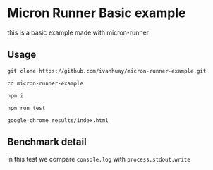 # Micron Runner Basic example

this is a basic example made with micron-runner



## Usage

```
git clone https://github.com/ivanhuay/micron-runner-example.git

cd micron-runner-example

npm i

npm run test

google-chrome results/index.html

```

## Benchmark detail
in this test we compare `console.log` with `process.stdout.write`
